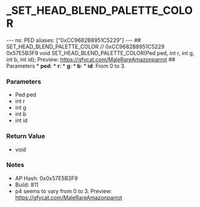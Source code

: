 # _SET_HEAD_BLEND_PALETTE_COLOR

--- ns: PED aliases: ["0xCC9682B8951C5229"] --- ## SET_HEAD_BLEND_PALETTE_COLOR  // 0xCC9682B8951C5229 0x57E5B3F9 void SET_HEAD_BLEND_PALETTE_COLOR(Ped ped, int r, int g, int b, int id);  Preview: https://gfycat.com/MaleRareAmazonparrot  ## Parameters * **ped**: * **r**: * **g**: * **b**: * **id**: From 0 to 3.

### Parameters
* Ped ped
* int r
* int g
* int b
* int id

### Return Value
* void

### Notes
* AP Hash: 0x0x57E5B3F9
* Build: 811
* p4 seems to vary from 0 to 3.
Preview: https://gfycat.com/MaleRareAmazonparrot

